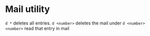 # Mail utility

`d *` deletes all entries.
`d <number>` deletes the mail under `d <number>`
`<number>` read that entry in mail
